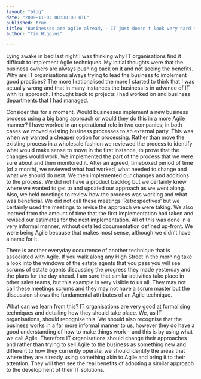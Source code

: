 ```yaml
---
layout: "blog"
date: "2009-11-03 00:00:00 UTC"
published: true
title: "Businesses are agile already - IT just doesn't look very hard to find it!"
author: "Tim Higgins"

---
```


Lying awake in bed last night I was thinking why IT organisations find it difficult to implement Agile techniques. My initial thoughts were that the business owners are always pushing back on it and not seeing the benefits. Why are IT organisations always trying to lead the business to implement good practices? The more I rationalised the more I started to think that I was actually wrong and that in many instances the business is in advance of IT with its approach. I thought back to projects I had worked on and business departments that I had managed.

Consider this for a moment. Would businesses implement a new business process using a big bang approach or would they do this in a more Agile manner? I have worked in an operational role in two companies; in both cases we moved existing business processes to an external party. This was when we wanted a cheaper option for processing. Rather than move the existing process in a wholesale fashion we reviewed the process to identify what would make sense to move in the first instance, to prove that the changes would work. We implemented the part of the process that we were sure about and then monitored it. After an agreed, timeboxed period of time (of a month), we reviewed what had worked, what needed to change and what we should do next. We then implemented our changes and additions to the process. We did not have a product backlog but we certainly knew where we wanted to get to and updated our approach as we went along. Also, we held meetings to review how the process was working and what was beneficial. We did not call these meetings ‘Retrospectives’ but we certainly used the meetings to revise the approach we were taking. We also learned from the amount of time that the first implementation had taken and revised our estimates for the next implementation. All of this was done in a very informal manner, without detailed documentation defined up-front. We were being Agile because that makes most sense, although we didn’t have a name for it.

There is another everyday occurrence of another technique that is associated with Agile. If you walk along any High Street in the morning take a look into the windows of the estate agents that you pass you will see scrums of estate agents discussing the progress they made yesterday and the plans for the day ahead. I am sure that similar activities take place in other sales teams, but this example is very visible to us all. They may not call these meetings scrums and they may not have a scrum master but the discussion shows the fundamental attributes of an Agile technique.

What can we learn from this? IT organisations are very good at formalising techniques and detailing how they should take place. We, as IT organisations, should recognise this. We should also recognise that the business works in a far more informal manner to us, however they do have a good understanding of how to make things work – and this is by using what we call Agile. Therefore IT organisations should change their approaches and rather than trying to sell Agile to the business as something new and different to how they currently operate, we should identify the areas that where they are already using something akin to Agile and bring it to their attention. They will then see the real benefits of adopting a similar approach to the development of their IT solutions.


